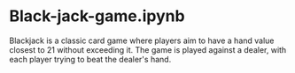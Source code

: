 # Black-jack-game.ipynb
Blackjack is a classic card game where players aim to have a hand value closest to 21 without exceeding it. The game is played against a dealer, with each player trying to beat the dealer's hand.
